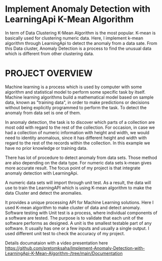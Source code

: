 # Implement Anomaly Detection with LearningApi K-Mean Algorithm
In term of Data Clustering K-Mean Algorithm is the most popular.  K-mean is basically used for clustering numeric data. Here, I implement k-mean algorithm through LearningApi to detect the anomaly from a data sate. From this Data cluster, Anomaly Detection is a process to find the unusual data which is different from other clustering data. 
#	PROJECT OVERVIEW
Machine learning is a process which is used by computer with some algorithm and statistical model to perform some specific task by itself. Machine learning algorithms build a mathematical model based on sample data, known as "training data", in order to make predictions or decisions without being explicitly programmed to perform the task. To detect the anomaly from data set is one of them. 

In anomaly detection, the task is to discover which parts of a collection are most odd with regard to the rest of the collection. For occasion, in case we had a collection of numeric information with height and width, we would need to identity anomalous, since it has different height and width with regard to the rest of the records within the collection. In this example we have no prior knowledge or training data.

There has lot of procedure to detect anomaly from data sets. Those method are also depending on the data type. For numeric data sets k-mean gives more accurate result. The focus point of my project is that integrate anomaly detection with LearningApi.

A numeric data sets will import through unit test. As a result, the data will use to train the LearningAPI which is using K-mean algorithm to make the data Cluster and detect the anomalies.

It provides a unique processing API for Machine Learning solutions. Here I used K-mean algorithm to make cluster of data and detect anomaly. Software testing with Unit test is a process, where individual components of a software are tested. The purpose is to validate that each unit of the software performs as designed. A unit is the smallest testable part of any software. It usually has one or a few inputs and usually a single output. I used different unit test to check the accuracy of my project.

Details documataion with a video presentation here
https://github.com/pretomksaha/Implement-Anomaly-Detection-with-LearningApi-K-Mean-Algorithm-/tree/main/Documentation
